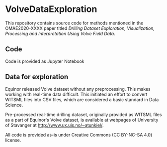 # VolveDataExploration

This repository contains source code for methods mentioned in the OMAE2020-XXXX paper titled *Drilling Dataset Exploration, Visualization, Processing and Interpretation Using Volve Field Data*.

## Code

Code is provided as Jupyter Notebook

## Data for exploration

Equinor released Volve dataset without any preprocessing. This makes working with real-time data difficult. This initiated an effort to convert WITSML files into CSV files, which are considered a basic standard in Data Science.

Pre-processed real-time drilling dataset, originally provided as WITSML files as a part of Equinor's Volve dataset, is available at webpages of University of Stavanger at http://www.ux.uis.no/~atunkiel/.

All code is provided as-is under Creative Commons (CC BY-NC-SA 4.0) license.
